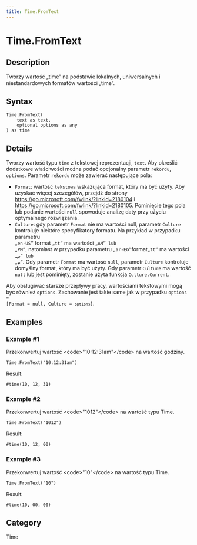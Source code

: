 ```yaml
---
title: Time.FromText
---
```


# Time.FromText


## Description

Tworzy wartość „time” na podstawie lokalnych, uniwersalnych i niestandardowych formatów wartości „time”.


## Syntax

```powerquery
Time.FromText(
    text as text,
    optional options as any
) as time
```


## Details

Tworzy wartość typu <code>time</code> z tekstowej reprezentacji, <code>text</code>. Aby określić dodatkowe właściwości można podać opcjonalny parametr <code>rekordu</code>, <code>options</code>. Parametr <code>rekordu</code> może zawierać następujące pola:<ul>  <li><code>Format</code>: wartość <code>tekstowa</code> wskazująca format, który ma być użyty. Aby uzyskać więcej szczegółów, przejdź do strony https://go.microsoft.com/fwlink/?linkid=2180104 i https://go.microsoft.com/fwlink/?linkid=2180105. Pominięcie tego pola lub podanie wartości <code>null</code> spowoduje analizę daty przy użyciu optymalnego rozwiązania.</li>   <li><code>Culture</code>: gdy parametr <code>Format</code> nie ma wartości null, parametr <code>Culture</code> kontroluje niektóre specyfikatory formatu. Na przykład w przypadku parametru <code> „en-US”</code> format <code>„tt”</code> ma wartości <code>„AM” lub „PM”</code>, natomiast w przypadku parametru <code>„ar-EG”</code>format<code>„tt”</code> ma wartości <code>„ص” lub „م”</code>. Gdy parametr <code>Format</code> ma wartość <code>null</code>, parametr <code>Culture</code> kontroluje domyślny format, który ma być użyty. Gdy parametr <code>Culture</code> ma wartość <code>null</code> lub jest pominięty, zostanie użyta funkcja <code>Culture.Current</code>.</li></ul>Aby obsługiwać starsze przepływy pracy, wartościami tekstowymi mogą być również <code>options</code>.  Zachowanie jest takie same jak w przypadku <code>options</code><code> = [Format = null, Culture = <code>options</code>]</code>.


## Examples

### Example #1 
Przekonwertuj wartość &lt;code&gt;&#34;10:12:31am&#34;&lt;/code&gt; na wartość godziny.
```powerquery
Time.FromText("10:12:31am")
```

Result: 
```powerquery
#time(10, 12, 31)
```


### Example #2 
Przekonwertuj wartość &lt;code&gt;&#34;1012&#34;&lt;/code&gt; na wartość typu Time.
```powerquery
Time.FromText("1012")
```

Result: 
```powerquery
#time(10, 12, 00)
```


### Example #3 
Przekonwertuj wartość &lt;code&gt;&#34;10&#34;&lt;/code&gt; na wartość typu Time.
```powerquery
Time.FromText("10")
```

Result: 
```powerquery
#time(10, 00, 00)
```




## Category
Time
